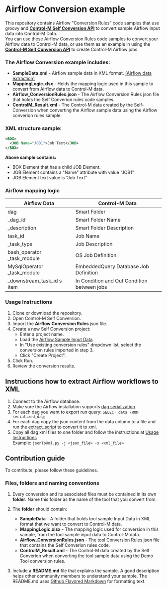 # Airflow Conversion example
This repository contains Airflow "Conversion Rules" code samples that use groovy and [**Control-M Self Conversion API**](https://docs.bmc.com/docs/ctmselfconv/control-m-self-conversion-api-814570051.html) to convert sample Airflow input data into Control-M Data.<br>
You can use these Airflow Conversion Rules code samples to convert your Airflow data to Control-M data, or use them as an example in using the [**Control-M Self Conversion API**](https://docs.bmc.com/docs/ctmselfconv/control-m-self-conversion-api-814570051.html) to create Control-M Airflow jobs.

### The Airflow Conversion example includes:
* __SampleData.xml__ - Airflow sample data in XML format. [(Airflow data extraction)](#instructions-how-to-extract-airflow-workflows-to-xml)
* __MappingLogic.xlsx__ - Holds the mapping logic used in this sample to convert from Airflow data to Control-M data.
* __Airflow_ConversionRules.json__ - The Airflow Conversion Rules json file that holds the Self Converion rules code samples.
* __ControlM_Result.xml__ - The Control-M data created by the Self-Conversion when converting the Airflow sample data using the Airflow converion rules sample.

### XML structure sample:
```xml 
<BOX>
  <JOB Name="JOB1">Job Text</JOB>
</BOX> 
```
__Above sample contains:__
* BOX Element that has a child JOB Element.
* JOB Element contains a "Name" attribute with value "JOB1"
* JOB Element text value is "Job Text"

### Airflow mapping logic
|  Airflow Data               | Control-M Data                                |
| --------------------------- | --------------------------------------------- | 
|  dag                        | Smart Folder                                  |
|  _dag_id                    | Smart Folder Name                             |
|  _description               | Smart Folder Description                      |
|  task_id                    | Job Name                                      |
|  _task_type                 | Job Description                               |
|  bash_operator _task_module | OS Job Definition                             |
|  MySqlOperator _task_module | EmbeddedQuery Database Job Definition         |
|  _downstream_task_id s item | In Condition and Out Condition between jobs   |

### Usage Instructions
1. Clone or download the repository.
2. Open Control-M Self Conversion.
3. Import the __Airflow Conversion Rules__ json file.
4. Create a new Self Conversion project:
   * Enter a project name.
   * Load the [Airflow Sample Input Data](#instructions-how-to-extract-airflow-workflows-to-xml).
   * In "Use existing conversion rules" dropdown list, select the conversion rules imported in step 3.
   * Click "Create Project".
5. Click Run.
6. Review the conversion results.

## Instructions how to extract Airflow workflows to XML
1. Connect to the Airflow database.
2. Make sure the Airflow installation supports [dag serialization](https://airflow.apache.org/docs/apache-airflow/stable/dag-serialization.html).
3. For each dag you want to export run query: `SELECT data FROM serialized_dag;`
4. For each dag copy the json content from the data column to a file and run the [extract_script](Data_export/jsonToXml.py) to convert it to xml.
5. Copy all dag xml files to one folder and follow the instructions at [Usage Instructions](#usage-instructions)
   <br>Example: `jsonToXml.py -j <json_file> -x <xml_file>`

## Contribution guide
To contribute, please follow these guidelines.

### Files, folders and naming conventions
1. Every conversion and its associated files must be contained in its own **folder**. Name this folder as the name of the tool that you convert from.
2. The __folder__ should contain:
   * __SampleData__ - A folder that holds tool sample Input Data in XML format that we want to convert to Control-M data.
   * __MappingLogic.xlsx__ - The mapping logic used for conversion in this sample, from the  tool sample input data to Control-M data.
   * __Airflow_ConversionRules.json__ - The tool Conversion Rules json file that contains the Self Converion rules code.
   * __ControlM_Result.xml__ - The Control-M data created by the Self Converion when converting the tool sample data using the Demo Tool conversion rules.

3. Include a **README.md** file that explains the sample. A good description helps other community members to understand your sample. The README.md uses [Github Flavored Markdown](https://guides.github.com/features/mastering-markdown/) for formatting text.